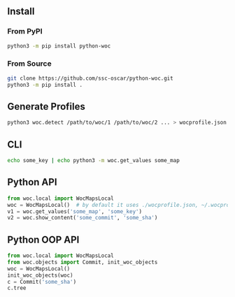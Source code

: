 ## Install

### From PyPI

```bash
python3 -m pip install python-woc
```

### From Source

```bash
git clone https://github.com/ssc-oscar/python-woc.git
python3 -m pip install .
```

## Generate Profiles

```bash
python3 woc.detect /path/to/woc/1 /path/to/woc/2 ... > wocprofile.json
```

## CLI

```bash
echo some_key | echo python3 -m woc.get_values some_map
```

## Python API

```python
from woc.local import WocMapsLocal
woc = WocMapsLocal()  # by default it uses ./wocprofile.json, ~/.wocprofile.json, /etc/wocprofile.json
v1 = woc.get_values('some_map', 'some_key')
v2 = woc.show_content('some_commit', 'some_sha')
```

## Python OOP API

```python
from woc.local import WocMapsLocal
from woc.objects import Commit, init_woc_objects
woc = WocMapsLocal()
init_woc_objects(woc)
c = Commit('some_sha')
c.tree  
```
